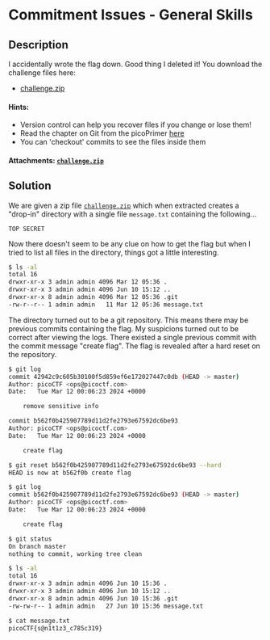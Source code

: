 # Commitment Issues - General Skills

## Description

I accidentally wrote the flag down. Good thing I deleted it! You download the challenge files here:

- [challenge.zip](./challenge.zip)

#### Hints:

- Version control can help you recover files if you change or lose them!
- Read the chapter on Git from the picoPrimer [here](https://primer.picoctf.org/#_git_version_control)
- You can 'checkout' commits to see the files inside them

#### Attachments: [`challenge.zip`](./challenge.zip)

## Solution

We are given a zip file [`challenge.zip`](./challenge.zip) which when extracted creates a "drop-in" directory with a single file `message.txt` containing the following...

```
TOP SECRET
```

Now there doesn't seem to be any clue on how to get the flag but when I tried to list all files in the directory, things got a little interesting.

```bash
$ ls -al
total 16
drwxr-xr-x 3 admin admin 4096 Mar 12 05:36 .
drwxr-xr-x 3 admin admin 4096 Jun 10 15:12 ..
drwxr-xr-x 8 admin admin 4096 Mar 12 05:36 .git
-rw-r--r-- 1 admin admin   11 Mar 12 05:36 message.txt
```

The directory turned out to be a git repository. This means there may be previous commits containing the flag. My suspicions turned out to be correct after viewing the logs. There existed a single previous commit with the commit message "create flag". The flag is revealed after a hard reset on the repository.

```bash
$ git log   
commit 42942c9c605b30100f5d859ef6e172027447c0db (HEAD -> master)
Author: picoCTF <ops@picoctf.com>
Date:   Tue Mar 12 00:06:23 2024 +0000

    remove sensitive info

commit b562f0b425907789d11d2fe2793e67592dc6be93
Author: picoCTF <ops@picoctf.com>
Date:   Tue Mar 12 00:06:23 2024 +0000

    create flag

$ git reset b562f0b425907789d11d2fe2793e67592dc6be93 --hard
HEAD is now at b562f0b create flag

$ git log                                                  
commit b562f0b425907789d11d2fe2793e67592dc6be93 (HEAD -> master)
Author: picoCTF <ops@picoctf.com>
Date:   Tue Mar 12 00:06:23 2024 +0000

    create flag

$ git status
On branch master
nothing to commit, working tree clean

$ ls -al
total 16
drwxr-xr-x 3 admin admin 4096 Jun 10 15:36 .
drwxr-xr-x 3 admin admin 4096 Jun 10 15:12 ..
drwxr-xr-x 8 admin admin 4096 Jun 10 15:36 .git
-rw-rw-r-- 1 admin admin   27 Jun 10 15:36 message.txt

$ cat message.txt
picoCTF{s@n1t1z3_c785c319}
```
